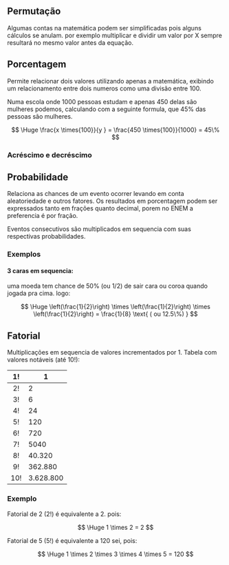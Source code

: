 

## Permutação

Algumas contas na matemática podem ser simplificadas pois alguns cálculos se anulam. por exemplo multiplicar e dividir um valor por X sempre resultará no mesmo valor antes da equação.



## Porcentagem

Permite relacionar dois valores utilizando apenas a matemática, exibindo um relacionamento entre dois numeros como uma divisão entre 100.

Numa escola onde 1000 pessoas estudam e apenas 450 delas são mulheres podemos, calculando com a seguinte formula, que 45% das pessoas são mulheres.

$$
\Huge
\frac{x \times{100}}{y } = \frac{450 \times{100}}{1000} = 45\%
$$


### Acréscimo e decréscimo





## Probabilidade

Relaciona as chances de um evento ocorrer levando em conta aleatoriedade e outros fatores. Os resultados em porcentagem podem ser expressados tanto em frações quanto decimal, porem no ENEM a preferencia é por fração.


Eventos consecutivos são multiplicados em sequencia com suas respectivas probabilidades.

### Exemplos

#### 3 caras em sequencia: 

uma moeda tem chance de 50% (ou 1/2) de sair cara ou coroa quando jogada pra cima.
logo:

$$
\Huge \left(\frac{1}{2}\right) \times \left(\frac{1}{2}\right) \times \left(\frac{1}{2}\right) = \frac{1}{8} \text{ ( ou 12.5\%) }
$$




## Fatorial


Multiplicações em sequencia de valores incrementados por 1.
Tabela com valores notáveis (até 10!):


| 1!  | 1         |
| :-: | --------- |
| 2!  | 2         |
| 3!  | 6         |
| 4!  | 24        |
| 5!  | 120       |
| 6!  | 720       |
| 7!  | 5040      |
| 8!  | 40.320    |
| 9!  | 362.880   |
| 10! | 3.628.800 |


### Exemplo
Fatorial de 2 (2!) é equivalente a 2. pois:

$$
\Huge
1 \times 2 = 2
$$

Fatorial de 5 (5!) é equivalente a 120 sei, pois:

$$
\Huge
1 \times 2 \times 3 \times 4 \times 5 = 120
$$


